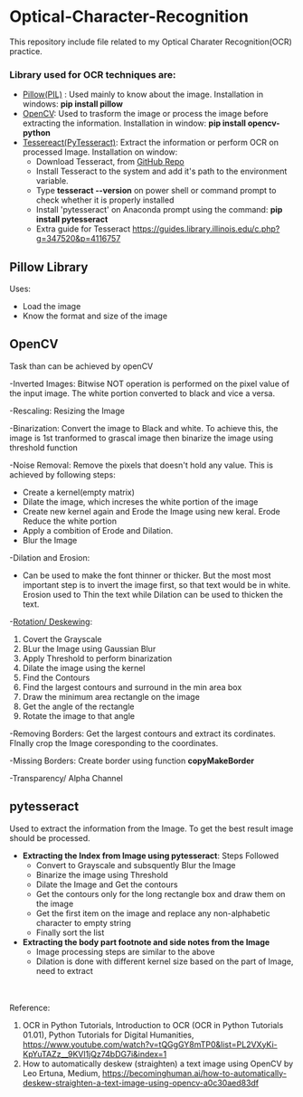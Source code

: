 # Optical-Character-Recognition

This repository include file related to my Optical Charater Recognition(OCR) practice.

### Library used for OCR techniques are:
- [Pillow(PIL)](https://pillow.readthedocs.io/en/stable/installation.html#basic-installation) : Used mainly to know about the image. Installation in windows: **pip install pillow**
- [OpenCV]( https://pypi.org/project/opencv-python/): Used to trasform the image or process the image before extracting the information. Installation in window: **pip install opencv-python**
- [Tessereact(PyTesseract)](https://pypi.org/project/pytesseract/): Extract the information or perform OCR on processed Image. Installation on window:
  - Download Tesseract, from [GitHub Repo](https://github.com/UB-Mannheim/tesseract/wiki )
  - Install Tesseract to the system and add it's path to the environment variable.
  - Type **tesseract --version** on power shell or command prompt to check whether it is properly installed
  - Install 'pytesseract' on Anaconda prompt using the command: **pip install pytesseract**
  - Extra guide for Tesseract  https://guides.library.illinois.edu/c.php?g=347520&p=4116757
 
## Pillow Library
Uses:
- Load the image
- Know the format and size of the image

## OpenCV
Task than can be achieved by openCV

-Inverted Images: Bitwise NOT operation is performed on the pixel value of the input image. The white portion converted to black and vice a versa.

-Rescaling: Resizing the Image

-Binarization: Convert the image to Black and white. To achieve this, the image is 1st tranformed to grascal image then binarize the image using threshold function

-Noise Removal: Remove the pixels that doesn't hold any value. This is achieved by following steps:
  - Create a kernel(empty matrix)
  - Dilate the image, which increses the white portion of the image
  - Create new kernel again and Erode the Image using new keral. Erode Reduce the white portion
  - Apply a combition of Erode and Dilation.
  - Blur the Image

-Dilation and Erosion: 
  -  Can be used to make the font thinner or thicker. But the most most important step is to invert the image first, so that text would be in white. Erosion used to Thin the text while Dilation can be used to thicken the text.
    
-[Rotation/ Deskewing](https://becominghuman.ai/how-to-automatically-deskew-straighten-a-text-image-using-opencv-a0c30aed83df): 
 1. Covert the Grayscale
 2. BLur the Image using Gaussian Blur
 3. Apply Threshold to perform binarization
 4. Dilate the image using the kernel
 5. Find the Contours
 6. Find the largest contours and surround in the min area box
 7. Draw the minimum area rectangle on the image
 8. Get the angle of the rectangle
 9.  Rotate the image to that angle
    
-Removing Borders: Get the largest contours and extract its cordinates. FInally crop the Image coresponding to the coordinates.

-Missing Borders: Create border using function **copyMakeBorder**

-Transparency/ Alpha Channel

## pytesseract
Used to extract the information from the Image. To get the best result image should be processed.

- **Extracting the Index from Image using pytesseract**: Steps Followed
    - Convert to Grayscale and subsquently Blur the Image
    - Binarize the image using Threshold
    - Dilate the Image and Get the contours
    - Get the contours only for the long rectangle box and draw them on the image
    - Get the first item on the image and replace any non-alphabetic character to empty string
    - Finally sort the list
- **Extracting the body part footnote and side notes from the Image**
  - Image processing steps are similar to the above
  - Dilation is done with different kernel size based on the part of Image, need to extract</br></br></br>
 

Reference: 
1. OCR in Python Tutorials, Introduction to OCR (OCR in Python Tutorials 01.01), Python Tutorials for Digital Humanities, https://www.youtube.com/watch?v=tQGgGY8mTP0&list=PL2VXyKi-KpYuTAZz__9KVl1jQz74bDG7i&index=1
2. How to automatically deskew (straighten) a text image using OpenCV by 
Leo Ertuna, Medium, https://becominghuman.ai/how-to-automatically-deskew-straighten-a-text-image-using-opencv-a0c30aed83df
